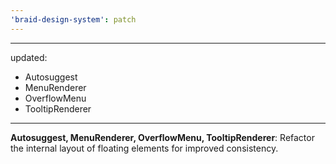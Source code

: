```yaml
---
'braid-design-system': patch
---
```


---
updated:
  - Autosuggest
  - MenuRenderer
  - OverflowMenu
  - TooltipRenderer
---

**Autosuggest, MenuRenderer, OverflowMenu, TooltipRenderer**: Refactor the internal layout of floating elements for improved consistency.
